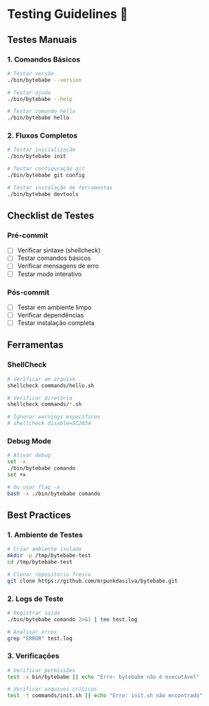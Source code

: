 # Testing Guidelines 🧪

## Testes Manuais

### 1. Comandos Básicos
```bash
# Testar versão
./bin/bytebabe --version

# Testar ajuda
./bin/bytebabe --help

# Testar comando hello
./bin/bytebabe hello
```

### 2. Fluxos Completos
```bash
# Testar inicialização
./bin/bytebabe init

# Testar configuração git
./bin/bytebabe git config

# Testar instalação de ferramentas
./bin/bytebabe devtools
```

## Checklist de Testes

### Pré-commit
- [ ] Verificar sintaxe (shellcheck)
- [ ] Testar comandos básicos
- [ ] Verificar mensagens de erro
- [ ] Testar modo interativo

### Pós-commit
- [ ] Testar em ambiente limpo
- [ ] Verificar dependências
- [ ] Testar instalação completa

## Ferramentas

### ShellCheck
```bash
# Verificar um arquivo
shellcheck commands/hello.sh

# Verificar diretório
shellcheck commands/*.sh

# Ignorar warnings específicos
# shellcheck disable=SC2034
```

### Debug Mode
```bash
# Ativar debug
set -x
./bin/bytebabe comando
set +x

# Ou usar flag -x
bash -x ./bin/bytebabe comando
```

## Best Practices

### 1. Ambiente de Testes
```bash
# Criar ambiente isolado
mkdir -p /tmp/bytebabe-test
cd /tmp/bytebabe-test

# Clonar repositório fresco
git clone https://github.com/mrpunkdasilva/bytebabe.git
```

### 2. Logs de Teste
```bash
# Registrar saída
./bin/bytebabe comando 2>&1 | tee test.log

# Analisar erros
grep "ERROR" test.log
```

### 3. Verificações
```bash
# Verificar permissões
test -x bin/bytebabe || echo "Erro: bytebabe não é executável"

# Verificar arquivos críticos
test -f commands/init.sh || echo "Erro: init.sh não encontrado"
```